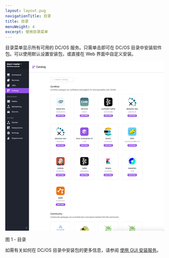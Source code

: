 ```yaml
---
layout: layout.pug
navigationTitle: 目录
title: 目录
menuWeight: 4
excerpt: 使用目录菜单
---
```


目录菜单显示所有可用的 DC/OS 服务。只需单击即可在 DC/OS 目录中安装软件包。可以使用默认设置安装包，或直接在 Web 界面中自定义安装。

![Catalog](/1.11/img/catalog-ee.png)

图 1 - 目录

如需有关如何在 DC/OS 目录中安装包的更多信息，请参阅 [使用 GUI 安装服务](/1.11/deploying-services/install/#catalog-tab)。
